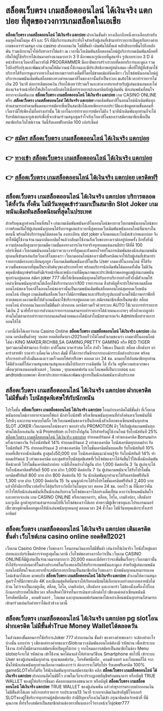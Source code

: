 # สล็อตเว็บตรง เกมสล็อตออนไลน์ ได้เงินจริง แตกบ่อย  ที่สุดของวงการเกมสล็อตในเอเชีย

**สล็อตเว็บตรง เกมสล็อตออนไลน์ ได้เงินจริง แตกบ่อย** ฝากเงินขั้นต่ำ  ทางเลือกอีกหนึ่งทางเลือกสำหรับคนยุคใหม่ในยุค 4จี และ 5จี ที่มีบริการแสนประทับใจสำหรับผู้เล่นที่เข้ามาทำรายการเปิดยูสกับทางค่ายเกมของเราร่วมสนุก เกม casino  ฝากถอนเงิน ไม่มีขั้นต่ำ เดิมพันได้ตั้งแต่ หลักสิบบาทขึ้นไปถึงหลักพัน ร่วมเบิกบานใจได้กับทางเราได้แล้ว ณ เวลานี้เว็บเดิมพันสล็อตออนไลน์ผู้บริการเกมเดิมพันสล็อตที่เปิดให้ผู้ใช้บริการได้เล่นมาอย่างนานมากกว่า 3 ปี มีภาพและรูปแบบที่ดูสมจริง รูปแบบระบบ 3 D
มิหนำซ้ำทางเว็บคาสิโนเรายังมี  PROGRAMMER มืออาชีพการสร้างระบบที่คอยบริการและดูแล  รวมไปถึงปรับปรุงและพัฒนาตัวเกมให้มีความน่าใช้งานและมีประสิทธิภาพอยู่สม่ำเสมอ เพื่อที่ให้ผู้ที่เข้ามาใช้บริการได้รับการดูแลจากทางในค่ายเกมเราอย่างเต็มที่โดยไม่ขาดแม้แต่นิดเดียว เว็บไซต์พนันออนไลน์ผู้บริการเกมพนันเดิมพันสล็อตของทางค่ายเกมคาสิโนของเรานั้นยังเป็นระบบ autoใช้เวลาทำรายการไม่เกิน 20 วินาที ต่อการเติมยอดเงิน เรียกได้เลยว่าIรวดเร็วและสะดวกสบายสำหรับผู้เล่นแน่นอนและไม่ต้องแจ้งเจ้าหน้าที่ทำให้เสียโอกาสอีกต่อไปเมื่อทำรายการฝากเครดิตกับผู้เดิมพัน
นักเล่นพนันที่สนใจอยากจะเดิมพันเกม **สล็อตเว็บตรง เกมสล็อตออนไลน์ ได้เงินจริง แตกบ่อย** เกม CASINO ONLINE หรือ ***สล็อตเว็บตรง เกมสล็อตออนไลน์ ได้เงินจริง แตกบ่อย*** เกมเดิมพันคาสิโนออนไลน์นักเดิมพันทุกท่านสามารถทำตามขั้นตอนการสมัครเพื่อเป็นสมาชิกได้เลยเพียงกรอกประวัติและข้อมูลตามขั้นตอนที่เว็บเรามีให้เพียงไม่กี่อย่างเท่านั้น ใช้เวลาในการทำรายการสมัครไม่ถึง 1 นาทีนักเดิมพันทุกท่านก็จะได้รับรหัสผ่านและยูสเซอร์เพื่อที่จะเข้ามาร่วมสนุกสุดเร้าใจกับเว็บคาสิโนของเราสมัครสมาชิกเพื่อเป็นสมาชิกกับเว็บไซต์เราณ วันนี้รับเลยฟรีเครดิต 100 เปอร์เซ็นต์ 

## 👉 [สมัคร สล็อตเว็บตรง เกมสล็อตออนไลน์ ได้เงินจริง แตกบ่อย](https://archa888.com/)
## 👉 [ทางเข้า สล็อตเว็บตรง เกมสล็อตออนไลน์ ได้เงินจริง แตกบ่อย](https://archa888.com/)
## 👉 [สล็อตเว็บตรง เกมสล็อตออนไลน์ ได้เงินจริง แตกบ่อย เครดิตฟรี](https://archa888.com/)

## สล็อตเว็บตรง เกมสล็อตออนไลน์ ได้เงินจริง แตกบ่อย บริการตลอด ได้ทั้งวัน ทั้งคืน ไม่มีวันหยุดเข้าร่วมมาเป็นสมาชิก Slot Joker เกมพนันเดิมพันสล็อตนิยมที่สุดในประเทศ

สำหรับคุณลูกค้าคนไหนที่สนใจ เล่นเกมเดิมพันพนันคาสิโนออนไลน์ของทางเว็บเกมพนันออนไลน์ของเราพร้อมเปิดให้ผู้เล่นพนันทุกคนได้รับการดูแลแล้วเวลานี้สุดยอดเว็บเดิมพันพนันออนไลน์ที่มาแรงในตอนนี้ พร้อมให้บริการคุณได้ตลอดวัน ลงทะเบียน slot joker แจ็กพอตและโบนัสเข้าง่ายแตกบ่อย จึงทำให้มีผู้ใช้งานจำนวนมากติดอกติดใจแล้วกลับมาใช้งานกับเว็บของทางเราต่ออยู่บ่อยครั้ง อีกทั้งยังมีความปลอดภัยสูงมากๆแถมมีความมั่นคงทางการเงินจ่ายจริงทุกยอดแน่นอนมีประวัติที่ดี 100 เปอร์เซ็นต์ เว็บเกมพนันออนไลน์เราควบวงจรที่สุดและยังตอบโจทย์ในการเดิมพันของนักเล่นเกมพนันทุกคนที่เข้ามาเล่นกับเว็บคาสิโนของเรา
เว็บเกมออนไลน์ของเรามีฟรีเครดิตแจกให้กับผู้เล่นที่เข้ามาทำรายการสมัครลงทะเบียนทุกยูส เว็บเกมเดิมพันพนันคาสิโนเปิด User เกมคาสิโนออนไลน์ ที่ได้รับความชื่นชอบมากที่สุดเป็นระดับต้นๆของประเทศไทย พร้อมบริการนักเดิมพันได้ตลอดทั้งคืน ไม่มีวันหยุดนักขัตฤกษ์พร้อมยังมีเจ้าหน้าที่และพนักงานที่มีคุณภาพและประสิทธิภาพคอยดูแลผู้เล่นเกมพนันทุกท่านอยู่ตลอด สมัคร joker 777 เพื่อให้เซียนพนันทุกคนได้รับการบริการอย่างทั่วถึงมีตัวเกมให้เหล่าเซียนพนันทุกท่านได้เลือกใช้บริการมากกว่า100 รายการเกม
สิ่งสำคัญที่จะทำให้ค่ายเกมสล็อตออนไลน์ของเว็บคาสิโนออนไลน์ของเรานั้นเป็นเกมพนันเดิมพันสล็อตออนไลน์สุดยอดเว็บพนันออนไลน์ เปิดยูส  เกมเดิมพันสล็อตเว็บเราได้มีการพัฒนาและปรับปรุงรูปแบบตัวเกมให้มีภาพกราฟิกที่สวยสดและงดงามเพื่อให้ตัวเกมนั้นน่าใช้บริการอยู่ตลอดเวลา สมัครสมาชิกเพื่อเป็นสมาชิก สล็อตออนไลน์ ฝากถอนเงินแบบไม่มีขั้นต่ำ ฝากถอน เครดิตรวดเร็วด้วยระบบ AUTO ใช้เวลาการทำรายการไม่เกิน 2 นาทีทั้งรายการฝากและรายการถอนสามารถทำรายการได้ด้วยตนเองง่ายๆ หรือถ้าหากลูกค้าท่านใดไม่สามารถทำรายการถอนเคดริตด้วยตนเองได้นักล่าโบนัสสามารถแจ้ง Adminเพื่อทำรายการถอนให้ได้

เวลานี้เชื่อได้เลยว่าเกม  Casino Online **สล็อตเว็บตรง เกมสล็อตออนไลน์ ได้เงินจริง แตกบ่อย** เติมถอน เครดิตขั้นต่ำทรู วอเลท ยอดฮิตที่มาแรง2021เลยก็ว่าได้โดยตัวเกมของเรา เกมคาสิโนออนไลน์ได้นำ  KING MAKER,RICH88,SA GAMING,PRETTY GAMING หรือ RED TIGER จุดรวมเกมไพ่สามกอง  ยิงปลา คาสิโนสด บาคาร่าสด ไฮโล กำถั่ว ไพ่แคง ปั่นแปะ สล็อต เสือมังกร บาคาร่าสายฟ้า บาคาร่า แบ็คแจ๊ค เก้าเก ดัมมี่ ที่ได้การการันตีจากจากองค์กรระดับต่างประเทศ พร้อมบริการอย่างทั่วถึงมั่นคงและรวดเร็วคอยให้คำปรึกษา ตลอดเวลา 24 ชม. มามอบให้กับสมาชิกทุกท่าน ได้มีตัวเกมที่ให้ความสนุกสนานสนุกและมันไปกับการวางเดิมพัน ได้ ทั้งวัน อยู่ที่ความสะดวกของเพื่อนๆผ่านบนคอมพิวเตอร์ , ไอแพด , ทุกแพลตฟอร์ม และไอแพดที่เป็นระบบios และ androidแบบพกพา ศึกษาประสบการณ์และพัฒนาสู่การเป็นนักเล่นพนันระดับประเทศ

## สล็อตเว็บตรง เกมสล็อตออนไลน์ ได้เงินจริง แตกบ่อย ฝากเครดิต ไม่มีขั้นต่ำ โบนัสสุดพิเศษให้กับนักพนัน

โปรโมชั่น **สล็อตเว็บตรง เกมสล็อตออนไลน์ ได้เงินจริง แตกบ่อย** โอนฝากเครดิตไม่มีขั้นต่ำ ที่เว็บเกมพนันออนไลน์เราอยากจะมอบให้แก่  นักล่าโบนัสฟรี หรือเซียนพนันทุกคนที่กำลังค้นหาเว็บพนันที่มี โปรดีๆ และการแจกแบบไม่กั๊ก ให้เว็บเกมพนันของเราเป็นอีกหนึ่งตัวเลือกของเซียนพนันทุกท่าน SLOT JOKER เว็บเกมออนไลน์ของเรา ขอกล่าวกับ PROMOTION ดีๆ ให้กับผู้เล่นเกมพนันทุกท่านได้เลือกเล่นกัน จะมี Promotion อะไรบ้างไปดูกัน
โปรสำหรับผู้ใช้งานใหม่ รับโบนัสทันที 25% [สล็อตเว็บตรง เกมสล็อตออนไลน์ ได้เงินจริง แตกบ่อย](https://archa888.com/) ทำยอดเทิร์นแค่ 4 เท่าของเครดิต
Bonusฝากครั้งแรกของวัน รับโบนัสทันที 14% ทำยอดเทิร์นแค่ 2 เท่าของเครดิต
โบนัสเครดิตทุกยอดฝาก รับโบนัสทันที 7% ทำยอดเทิร์นแค่ 3 เท่าของเครดิต
โปรโมชั่นเครดิตคืนยอดเสีย รับโบนัสทันที 10% ยอดที่เสียจากนักเดิมพัน สูงสุดถึง50,000 บาท
โบนัสเครดิตแนะนำคนรู้จัก รับโบนัสทันที 14% ทำยอดเทิร์นแค่ 3 เท่าของเครดิต
และสุดท้ายโบนัสสุดพิเศษที่เว็บไซต์ของเราได้จัดขึ้นไว้ให้เพื่อนักเดิมพันที่หน้าตาดี โปรโมชั่นเครดิตฝากบ่อย จะมีสิ่งไหนบ้างไปดูกัน
ฝาก 1,000 ติดต่อกัน 3 วัน ผู้เล่นจะได้รับโบนัสเครดิตฟรีทันที 500 บาท
ฝาก 1,000 ติดต่อกัน 7 วัน ผู้เล่นเกมพนันจะได้รับโปรโมชั่นเครดิตฟรีทันที 800 บาท
ฝาก 800 ติดต่อกัน 10 วัน นักเดิมพันทุกท่านจะได้รับเครดิตฟรีทันที 1,300 บาท
ฝาก 1,000 ติดต่อกัน 15 วัน คุณลูกค้าจะได้รับโปรโมชั่นเครดิตฟรีทันที 2,400 บาท
แล้วก็ยังมีการปั่นวงล้อที่จะได้ลุ้นรับรางวัลบิ๊กวินในทุกเวลา ตลอด 24 ชม. บอกไว้ ณ ที่นี้เลยว่าคืนกำไรให้กับนักเล่นพนันที่เป็นนักเล่นกับทางเว็บไซต์ของเราได้อย่างเต็มเปี่ยม หากว่าเซียนพนันติดใจและอยากจะเล่น เกม CASINO ONLINE หรือเกมบาคาร่า, สล็อต, ไฮโล, เกมยิงปลา, เสือมังกร และรูเล็ต ลูกค้าทุกท่านสามารถกดไปที่เว็บไซต์ของเราได้เลย ค่ายเรามีผู้เชี่ยวชาญและโปรแกรมเมอร์เชี่ยวชาญด้านนี้คอยดูแลให้นักเล่นพนันทุกคนอยู่ ตลอดเวลา 24 ชั่วโมง ไม่มีวันหยุดแม้กระทั่งเสาร์อาทิตย์

## สล็อตเว็บตรง เกมสล็อตออนไลน์ ได้เงินจริง แตกบ่อย เติมเครดิต ขั้นต่ำ  เว็บไซต์เกม casino online ยอดฮิตปี2021

เว็บเกม  Casino Online เว็บของเรา โอนถอนเงินแบบไม่มีขั้นต่ำ เล่นง่ายได้เงินจริง โบนัสใหญ่แตกบ่อยและเปอร์เซ็นต์การจ่ายสูงสุดในเวลานี เว็บไซต์ของทางเราถือว่าเป็น เว็บเกม CASINO ONLINEที่มีผู้เล่นเป็นจำนวนมากมากกว่า 20,000 คนและมีอัตราว่าจะเพิ่มขึ้นเรื่อยๆ เว็บเกมเรานั้นยังได้รับจากบ่อนคาสิโนต่างประเทศในเรื่องของเปิดให้บริการเกมพนันและดูแล สำหรับผู้เล่นเกมพนันออนไลน์ที่สนใจและอยากที่จะสมัครลงทะเบียนเป็นสมาชิกกับเว็บของเรา นักพนันทุกคนสามารถแอดไลน์เข้ามาได้เลย
	มาพบกับ **สล็อตเว็บตรง เกมสล็อตออนไลน์ ได้เงินจริง แตกบ่อย** ตัวเกมให้ความสนุกสุดเร้าใจที่มีภาพระดับ 4K และมีเกมสุดฮิตที่มาแรงให้กับยอดนิยมได้เลือกแทงอย่างหลากหลายนับไม่ถ้วน  ไม่ว่าจะเป็นเกมรูเล็ต, สล็อต, ไฮโล, เกมยิงปลา, เสือมังกร และบาคาร่า ไม่ต้องนั่งเครื่องไปไกลถึงนอกประเทศให้เสียเวลา หรือเสียค่าใช้จ่ายในการเดินทางอีกต่อไป เพียงแค่เหล่าเซียนพนันมีโทรศัพท์มือถือ , คอมพิวเตอร์ , ไอแพด และทุกแพลตฟอร์มพกพาได้เหล่าเซียนพนันทุกท่านก็สามารถเข้ามาร่วมเล่นกับค่ายเราได้แล้วช่วงเวลานี้

## สล็อตเว็บตรง เกมสล็อตออนไลน์ ได้เงินจริง แตกบ่อย pg slotโอนฝากเครดิต ไม่มีขั้นต่ำTrue Money Walletได้ตลอดวัน

ในส่วนของขั้นตอนการใช้บริการJoker 777 ฝากถอนเงิน ขั้นต่ำ ของทางค่ายของเรา จะต้องทำอะไรบ้างนั้น แบบง่าย ๆ เพียงแค่ทางค่ายของเราSlotเกมวางเดิมพันออนไลน์ต้องมี รหัสผ่าน เพื่อเข้าระบบใช้งาน ถ้ายังไม่มีสามารถสมัครเพื่อเปิดยูสได้ง่าย ๆ จากโหมดการสมัครเป็นสมาชิกในช่อง Menu slotxoจึงจะได้ รหัสผ่าน เข้าใช้งาน พอได้มาแล้วให้ทำตามวิธีบน Smartphone  ต่อไปนี้
เข้าระบบ User  ของผู้เล่นพนันทุกท่าน ทุกแพลตฟอร์ม , โทรศัพท์มือถือ , คอมพิวเตอร์ และไอแพดก็ได้
จากนั้นให้นักเล่นพนันทุกท่านเลือกความต้องการว่า ต้องการจะได้รับโปร รับเลยฟรีเครดิต 100% gameSLOTหรือไม่รับ
ให้นักเดิมพันทุกท่านสมัครสมาชิก คลิก **สล็อตเว็บตรง เกมสล็อตออนไลน์ ได้เงินจริง แตกบ่อย** ฝากถอนอัตโนมัติไว ภาพในเว็บจะปรากฏเลขบัญชีพร้อมธนาคาร หรือบัญชี TRUE WALLET ของผู้ให้บริการขึ้นมา
คัดลอกหมายเลขธนาคาร หรือบัญชี **สล็อตเว็บตรง เกมสล็อตออนไลน์ ได้เงินจริง แตกบ่อย** TRUE WALLET ของผู้เล่นพนัน แล้วทำธุรกรรมระบบฝากถอนเงิน ไม่มีขั้นต่ำได้เลย
หลังจากทำรายการ รอประมาณ13 วินาที ระบบจะเติมเงินเข้าบัญชีโจ๊กเกอร์ SLOTของผู้ใช้บริการทุกท่านผู้สมัครสมาชิก
ถ้ามีปัญหาเรื่องเงินไม่เข้า กรุณาติดต่อเจ้าหน้าที่ ที่มีคุณภาพ ที่ทำเรื่องสมัครเป็นสมาชิกผ่านช่องทางที่แนบเอาไว้ทางหน้าเว็บjoker777


